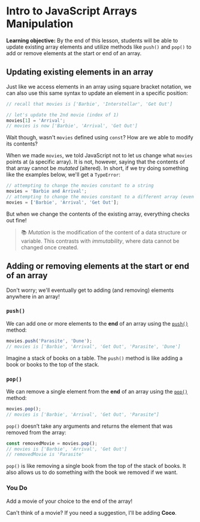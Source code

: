 <h1>
  <span class="headline">Intro to JavaScript Arrays</span>
  <span class="subhead">Manipulation</span>
</h1>

**Learning objective:** By the end of this lesson, students will be able to update existing array elements and utilize methods like `push()` and `pop()` to add or remove elements at the start or end of an array.

## Updating existing elements in an array

Just like we access elements in an array using square bracket notation, we can also use this same syntax to update an element in a specific position:

```js
// recall that movies is ['Barbie', 'Interstellar', 'Get Out']

// let's update the 2nd movie (index of 1)
movies[1] = 'Arrival';
// movies is now ['Barbie', 'Arrival', 'Get Out']
```

Wait though, wasn't `movies` defined using `const`? How are we able to modify its contents? 

When we made `movies`, we told JavaScript not to let us change what `movies` points at (a specific array). It is not, however, saying that the contents of that array cannot be *mutated* (altered). In short, if we try doing something like the examples below, we'll get a `TypeError`:

```js
// attempting to change the movies constant to a string
movies = 'Barbie and Arrival';
// attempting to change the movies constant to a different array (even if the contents of that array are identical)
movies = ['Barbie', 'Arrival', 'Get Out'];
```

But when we change the contents of the existing array, everything checks out fine!

> 📚 *Mutation* is the modification of the content of a data structure or variable. This contrasts with *immutability*, where data cannot be changed once created.

## Adding or removing elements at the start or end of an array

Don't worry; we'll eventually get to adding (and removing) elements anywhere in an array!

### `push()`

We can add one or more elements to the **end** of an array using the [`push()`](https://developer.mozilla.org/en-US/docs/Web/JavaScript/Reference/Global_Objects/Array/push) method:

```js
movies.push('Parasite', 'Dune');
// movies is ['Barbie', 'Arrival', 'Get Out', 'Parasite', 'Dune']
```

Imagine a stack of books on a table. The `push()` method is like adding a book or books to the top of the stack. 

### `pop()`

We can remove a single element from the **end** of an array using the [`pop()`](https://developer.mozilla.org/en-US/docs/Web/JavaScript/Reference/Global_Objects/Array/pop) method:

```js
movies.pop();
// movies is ['Barbie', 'Arrival', 'Get Out', 'Parasite"]
```

`pop()` doesn’t take any arguments and returns the element that was removed from the array:

```js
const removedMovie = movies.pop();
// movies is ['Barbie', 'Arrival', 'Get Out']
// removedMovie is 'Parasite'
```

`pop()` is like removing a single book from the top of the stack of books. It also allows us to do something with the book we removed if we want.

### You Do

Add a movie of your choice to the end of the array!

Can't think of a movie? If you need a suggestion, I'll be adding **Coco**.
